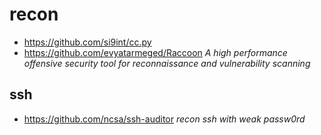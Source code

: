 # recon #

* https://github.com/si9int/cc.py
* https://github.com/evyatarmeged/Raccoon _A high performance offensive security tool for reconnaissance and vulnerability scanning_

## ssh ##
* https://github.com/ncsa/ssh-auditor _recon ssh with weak passw0rd_
